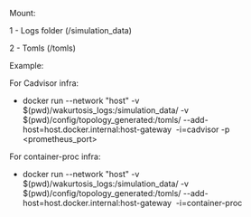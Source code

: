 

Mount:

1 - Logs folder (/simulation_data)

2 - Tomls (/tomls)

Example:

For Cadvisor infra:
- docker run --network "host" -v $(pwd)/wakurtosis_logs:/simulation_data/ -v $(pwd)/config/topology_generated:/tomls/ --add-host=host.docker.internal:host-gateway <image> -i=cadvisor -p <prometheus_port>

For container-proc infra:
- docker run --network "host" -v $(pwd)/wakurtosis_logs:/simulation_data/ -v $(pwd)/config/topology_generated:/tomls/ --add-host=host.docker.internal:host-gateway <image> -i=container-proc